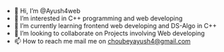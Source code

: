 - 👋 Hi, I’m @Ayush4web 
- 👀 I’m interested in C++ programming and web developing
- 🌱 I’m currently learning frontend web developing and DS-Algo in C++
- 💞️ I’m looking to collaborate on Projects involving Web developing
- 📫 How to reach me mail me on choubeyayush4@gmail.com

<!---
Ayush4web/Ayush4web is a ✨ special ✨ repository because its `README.md` (this file) appears on your GitHub profile.
You can click the Preview link to take a look at your changes.
--->
